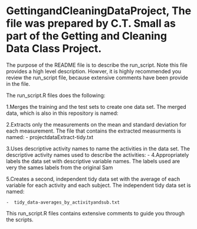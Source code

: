 GettingandCleaningDataProject, The file was prepared by C.T. Small as part of the Getting and Cleaning Data Class Project.
=============================

The purpose of the README file is to describe the run_script.  Note this file provides a high level description.  Howver, it is highly recommended you review the run_script file, because extensive comments have been provide in the file.  


The run_script.R files does the following:

1.Merges the training and the test sets to create one data set.  The merged data, which is also in this repository is named: 
    

2.Extracts only the measurements on the mean and standard deviation for each measurement. The file that contains the extracted measurments is named: 
    - projectdataExtract-tidy.txt

3.Uses descriptive activity names to name the activities in the data set.  The descriptive activity names used to describe the activities:
    - 
4.Appropriately labels the data set with descriptive variable names. The labels used are very the sames labels from the original Sam

5.Creates a second, independent tidy data set with the average of each variable for each activity and each subject. The independent tidy data set is named:

    -  tidy_data-averages_by_activityandsub.txt

This run_script.R files contains extensive comments to guide you through the scripts.
